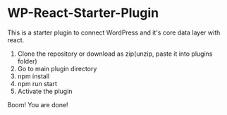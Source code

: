 # WP-React-Starter-Plugin
This is a starter plugin to connect WordPress and it's core data layer with react.

1. Clone the repository or download as zip(unzip, paste it into plugins folder)
2. Go to main plugin directory
3. npm install
4. npm run start
5. Activate the plugin

Boom! You are done!
